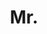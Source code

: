 ---
name: Francesco Pinto
title: Mr.
email: mailto:francesco.pinto@stx.ox.ac.uk
website: NULL
note: NULL
category: Graduate Students
photo: 
year: 2024
---